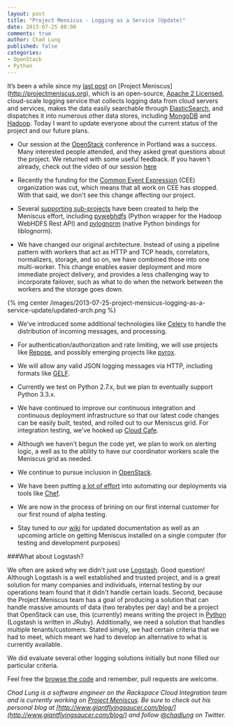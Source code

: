 ```yaml
---
layout: post
title: "Project Mensicus - Logging as a Service (Update)"
date: 2013-07-25 08:00
comments: true
author: Chad Lung
published: false
categories:
- OpenStack
- Python
---
```


It’s been a while since my [last post](http://developer.rackspace.com/blog/introducing-project-meniscus-the-python-event-cloud-logging-service.html) on [Project Meniscus] (http://projectmeniscus.org), which is an open-source, [Apache 2 Licensed](http://www.apache.org/licenses/LICENSE-2.0.html), cloud-scale logging service that collects logging data from cloud servers and services, makes the data easily searchable through [ElasticSearch](http://www.elasticsearch.org/), and dispatches it into numerous other data stores, including [MongoDB](http://www.mongodb.org/) and [Hadoop](http://hadoop.apache.org/). Today I want to update everyone about the current status of the project and our future plans.
<!--More-->

* Our session at the [OpenStack](http://openstack.org) conference in Portland was a success. Many interested people attended, and they asked great questions about the project. We returned with some useful feedback. If you haven't already, check out the video of our session [here](http://www.youtube.com/watch?v=1mi7N4tDKA4)

* Recently the funding for the [Common Event Expression](http://cee.mitre.org/) (CEE) organization was cut, which means that all work on CEE has stopped. With that said, we don't see this change affecting our project.

* Several [supporting sub-projects](https://github.com/ProjectMeniscus/) have been created to help the Meniscus effort, including [pywebhdfs](https://pypi.python.org/pypi/pywebhdfs) (Python wrapper for the Hadoop WebHDFS Rest API) and [pylognorm](https://github.com/ProjectMeniscus/pylognorm) (native Python bindings for liblognorm).

* We have changed our original architecture. Instead of using a pipeline pattern with workers that act as HTTP and TCP heads, correlators, normalizers, storage, and so on, we have combined those into one multi-worker. This change enables easier deployment and more immediate project delivery, and provides a less challenging way to incorporate failover, such as what to do when the network between the workers and the storage goes down.

{% img center /images/2013-07-25-project-mensicus-logging-as-a-service-update/updated-arch.png %}

* We've introduced some additional technologies like [Celery](http://www.celeryproject.org/) to handle the distribution of incoming messages, and processing.

* For authentication/authorization and rate limiting, we will use projects like [Repose](http://openrepose.org), and possibly emerging projects like [pyrox](https://github.com/zinic/pyrox).

* We will allow any valid JSON logging messages via HTTP, including formats like [GELF](http://www.graylog2.org/about/gelf).

* Currently we test on Python 2.7.x, but we plan to eventually support Python 3.3.x.

* We have continued to improve our continuous integration and continuous deployment infrastructure so that our latest code changes can be easily built, tested, and rolled out to our Meniscus grid. For integration testing, we've hooked up [Cloud Cafe](https://github.com/stackforge/cloudcafe).

* Although we haven't begun the code yet, we plan to work on alerting logic, a well as to the ability to have our coordinator workers scale the Meniscus grid as needed.

* We continue to pursue inclusion in [OpenStack](http://openstack.org).

* We have been putting [a lot of effort](https://github.com/ProjectMeniscus/chef-cookbooks) into automating our deployments via tools like [Chef](http://www.opscode.com/chef/).

* We are now in the process of brining on our first internal customer for our first round of alpha testing.

* Stay tuned to our [wiki](https://github.com/ProjectMeniscus/meniscus/wiki) for updated documentation as well as an upcoming article on getting Meniscus installed on a single computer (for testing and development purposes)

###What about Logstash?

We often are asked why we didn't just use [Logstash](http://logstash.net/). Good question! Although Logstash is a well established and trusted project, and is a great solution for many companies and individuals, internal testing by our operations team found that it didn't handle certain loads. Second, because the Project Meniscus team has a goal of producing a solution that can handle massive amounts of data (two terabytes per day) and be a project that OpenStack can use, this (currently) means writing the project in [Python](http://python.org) (Logstash is written in JRuby). Additionally, we need a solution that handles multiple tenants/customers. Stated simply, we had certain criteria that we had to meet, which meant we had to develop an alternative to what is currently available.

We did evaluate several other logging solutions initially but none filled our particular criteria.

Feel free the [browse the code](https://github.com/ProjectMeniscus/) and remember, pull requests are welcome.

_Chad Lung is a software engineer on the Rackspace Cloud Integration team and is currently working on [Project Meniscus](http://projectmeniscus.org). Be sure to check out his personal blog at [http://www.giantflyingsaucer.com/blog/](http://www.giantflyingsaucer.com/blog/) and follow [@chadlung](https://twitter.com/chadlung) on Twitter._
